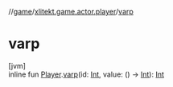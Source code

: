 //[game](../../index.md)/[xlitekt.game.actor.player](index.md)/[varp](varp.md)

# varp

[jvm]\
inline fun [Player](-player/index.md).[varp](varp.md)(id: [Int](https://kotlinlang.org/api/latest/jvm/stdlib/kotlin/-int/index.html), value: () -&gt; [Int](https://kotlinlang.org/api/latest/jvm/stdlib/kotlin/-int/index.html)): [Int](https://kotlinlang.org/api/latest/jvm/stdlib/kotlin/-int/index.html)
